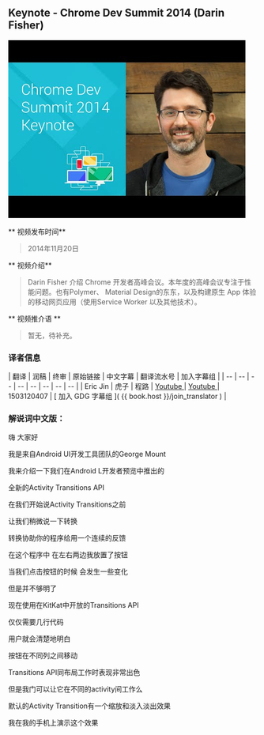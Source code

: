 ## Keynote - Chrome Dev Summit 2014 (Darin Fisher)

![video_screenshot](images/lboyR-A1woU.jpg)

** 视频发布时间**
 
> 2014年11月20日

** 视频介绍**

> Darin Fisher 介绍 Chrome 开发者高峰会议。本年度的高峰会议专注于性能问题。也有Polymer、 Material Design的东东，以及构建原生 App 体验的移动网页应用（使用Service Worker 以及其他技术）。

** 视频推介语 **

>  暂无，待补充。


### 译者信息

| 翻译 | 润稿 | 终审 | 原始链接 | 中文字幕 |  翻译流水号  |  加入字幕组  |
| -- | -- | -- | -- | -- |  -- | -- | -- |
| Eric Jin | 虎子 | 程路 | [ Youtube ]( https://www.youtube.com/watch?v=lboyR-A1woU )  |  [ Youtube ]( https://www.youtube.com/watch?v=EEMn1oEFzeE ) | 1503120407 | [ 加入 GDG 字幕组 ]( {{ book.host }}/join_translator )  |



### 解说词中文版：

嗨  大家好

我是来自Android UI开发工具团队的George Mount

我来介绍一下我们在Android L开发者预览中推出的

全新的Activity Transitions API

在我们开始说Activity Transitions之前

让我们稍微说一下转换

转换协助你的程序给用一个连续的反馈

在这个程序中  在左右两边我放置了按钮

当我们点击按钮的时候 会发生一些变化

但是并不够明了

现在使用在KitKat中开放的Transitions API

仅仅需要几行代码

用户就会清楚地明白

按钮在不同列之间移动

Transitions API同布局工作时表现非常出色

但是我门可以让它在不同的activity间工作么

默认的Activity Transition有一个缩放和淡入淡出效果

我在我的手机上演示这个效果